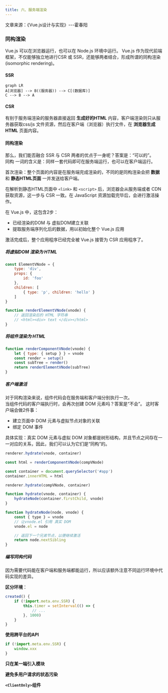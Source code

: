 ```yaml
---
title: 六、服务端渲染
---
```


文章来源：《Vue.js设计与实现》---霍春阳

### 同构渲染
Vue.js 可以在浏览器运行，也可以在 Node.js 环境中运行。
Vue.js 作为现代前端框架，不仅能够独立地进行CSR 或 SSR，还能够两者结合，形成所谓的同构渲染(isomorphic rendering)。

#### SSR
```mermaid
graph LR
A[浏览器] --> B((服务器)) --> C[(数据库)]
C --> B --> A
```

#### CSR
有别于服务端渲染的服务器直接返回 **生成好的HTML** 内容，客户端渲染则只从服务器获取css/js 文件资源，然后在客户端（浏览器）执行文件，在 **浏览器生成HTML** 页面内容。

#### 同构渲染
那么，我们能否融合 SSR 与 CSR 两者的优点于一身呢？答案是：“可以的”。\
同构 一词的含义是：同样一套代码即可在服务端运行，也可以在客户端运行。

首次渲染：整个页面的内容是在服务端完成渲染的，不同的是同构渲染会把 **数据** 和 **静态HTML页面** 一并发送给客户端。

在解析到静态HTML页面中 `<link>` 和 `<script>` 后，浏览器会从服务端或者 CDN 获取资源，这一步与 CSR 一致。在 JavaScript 资源加载完毕后，会进行激活操作。

在 Vue.js 中，这包含2步：
- 已经渲染的DOM 与 虚拟DOM建立关联
- 提取服务端序列化后的数据，用以初始化整个 Vue.js 应用

激活完成后，整个应用程序已经完全被 Vue.js 接管为 CSR 应用程序了。

##### 将虚拟DOM 渲染为 HTML
```js
const ElementVNode = {
    type: 'div',
    props: {
        id: 'foo'
    },
    children: [
        { type: 'p', children: 'hello' }
    ]
}

function renderElementVNode(vnode) {
    // 返回渲染后的 HTML 字符串
    // <html><div> text </div></html>
}
```

##### 将组件渲染为 HTML
```js
function renderComponentVNode(vnode) {
    let { type: { setup } } = vnode
    const render = setup()
    const subTree = render()
    return renderElementVNode(subTree)
}
```

##### 客户端激活
对于同构渲染来说，组件代码会在服务端和客户端分别执行一次。\
当组件代码的客户端执行时，会再次创建 DOM 元素吗？答案是“不会”。
这时客户端会做2件事：
- 建立页面中 DOM 元素与虚拟节点对象的关联
- 绑定 DOM 事件

具体实现：真实 DOM 元素与虚拟 DOM 对象都是树形结构，并且节点之间存在一一对应的关系，因此，我们可以认为它们是“同构”的。
```js
renderer.hydrate(vnode, container)
```
```js
const html = renderComponentVNode(compVNode)

const container = document.querySelector('#app')
container.innerHTML = html

renderer.hydrate(compVNode, container)
```
```js
function hydrate(vnode, container) {
    hydrateNode(container.firstChild, vnode)
}
```
```js
function hydrateNode(node, vnode) {
    const { type } = vnode
    // 让vnode.el 引用 真实 DOM
    vnode.el = node

    // 返回下一个兄弟节点，以便继续激活
    return node.nextSibling
}
```

##### 编写同构代码
因为需要代码能在客户端和服务端都能运行，所以应该额外注意不同运行环境中代码实现的差异。

**区分环境**：
```js
created() {
    if (!import.meta.env.SSR) {
        this.timer = setInterval(() => {
            // ...
        }, 1000)
    }
}
```

**使用跨平台的API**
```js
if (!import.meta.env.SSR) {
    window.xxx
}
```

**只在某一端引入模块**

**避免多用户请求的状态污染**

**`<ClientOnly>`组件**
